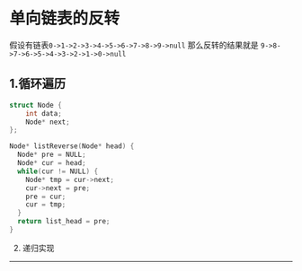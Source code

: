 # 单向链表的反转

假设有链表`0->1->2->3->4->5->6->7->8->9->null` 那么反转的结果就是 `9->8->7->6->5->4->3->2->1->0->null`


1.循环遍历
---

```c
struct Node {
    int data;
    Node* next;
};

Node* listReverse(Node* head) {
  Node* pre = NULL;
  Node* cur = head;
  while(cur != NULL) {
    Node* tmp = cur->next;
    cur->next = pre;
    pre = cur;
    cur = tmp;
  }
  return list_head = pre;
}
```

2. 递归实现
---
